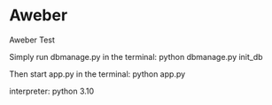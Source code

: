 # Aweber
Aweber Test

Simply run dbmanage.py in the terminal: python dbmanage.py init_db

Then start app.py in the terminal:  python app.py

interpreter: python 3.10
